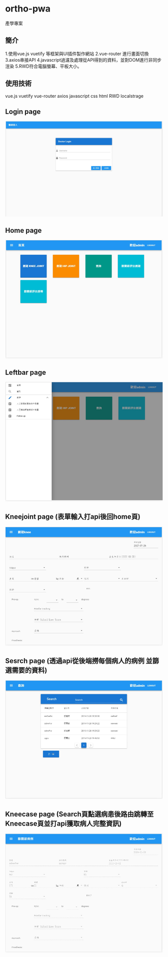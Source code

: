 # ortho-pwa
產學專案  

## 簡介
1.使用vue.js vuetify 等框架與UI插件製作網站
2.vue-router 進行畫面切換
3.axios串接API
4.javascript過濾及處理從API得到的資料，並對DOM進行非同步渲染
5.RWD符合電腦螢幕、平板大小。

## 使用技術
vue.js
vuetify
vue-router
axios
javascript
css
html
RWD
localstrage

## Login page
![image](https://github.com/LinYuSiang/ortho-pwa/blob/master/pic/login.jpg)

## Home page
![image](https://github.com/LinYuSiang/ortho-pwa/blob/master/pic/home.jpg)

## Leftbar page
![image](https://github.com/LinYuSiang/ortho-pwa/blob/master/pic/leftbar.jpg)

## Kneejoint page (表單輸入打api後回home頁)
![image](https://github.com/LinYuSiang/ortho-pwa/blob/master/pic/kneejoint.jpg)

## Sesrch page (透過api從後端撈每個病人的病例 並篩選需要的資料)
![image](https://github.com/LinYuSiang/ortho-pwa/blob/master/pic/search.jpg)

## Kneecase page (Search頁點選病患後路由跳轉至Kneecase頁並打api獲取病人完整資訊)
![image](https://github.com/LinYuSiang/ortho-pwa/blob/master/pic/kneecase.jpg)



